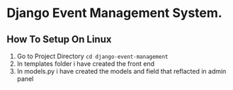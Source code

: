 # Django Event Management System.

## How To Setup On Linux
1. Go to Project Directory `cd django-event-management`
2. In templates folder i have created the front end
3. In models.py i have created the models and field that reflacted in admin panel


